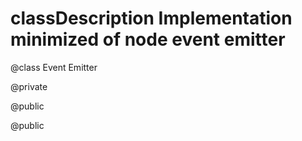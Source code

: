 # classDescription Implementation minimized of node event emitter


<p>@class Event Emitter</p>

<p>@private</p>

<p>@public</p>

<p>@public</p>
